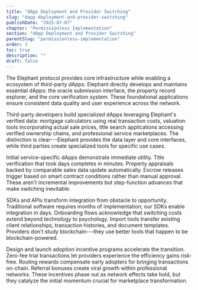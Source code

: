 ```yaml
---
title: "dApp Deployment and Provider Switching"
slug: "dapp-deployment-and-provider-switching"
publishDate: "2025-07-07"
chapter: "Permissionless Implementation"
section: "dApp Deployment and Provider Switching"
parentSlug: "permissionless-implementation"
order: 3
toc: true
description: ""
draft: false
---
```


The Elephant protocol provides core infrastructure while enabling a ecosystem of
third-party dApps. Elephant directly develops and maintains essential dApps: the
oracle submission interface, the property record explorer, and the core
verification system. These foundational applications ensure consistent data
quality and user experience across the network.

Third-party developers build specialized dApps leveraging Elephant's verified
data: mortgage calculators using real transaction costs, valuation tools
incorporating actual sale prices, title search applications accessing verified
ownership chains, and professional service marketplaces. The distinction is
clear---Elephant provides the data layer and core interfaces, while third
parties create specialized tools for specific use cases.

Initial service-specific dApps demonstrate immediate utility. Title verification
that took days completes in minutes. Property appraisals backed by comparable
sales data update automatically. Escrow releases trigger based on smart contract
conditions rather than manual approval. These aren't incremental improvements
but step-function advances that make switching inevitable.

SDKs and APIs transform integration from obstacle to opportunity. Traditional
software requires months of implementation; our SDKs enable integration in days.
Onboarding flows acknowledge that switching costs extend beyond technology to
psychology. Import tools transfer existing client relationships, transaction
histories, and document templates. Providers don't study blockchain---they use
better tools that happen to be blockchain-powered.

Design and launch adoption incentive programs accelerate the transition.
Zero-fee trial transactions let providers experience the efficiency gains
risk-free. Routing rewards compensate early adopters for bringing transactions
on-chain. Referral bonuses create viral growth within professional networks.
These incentives phase out as network effects take hold, but they catalyze the
initial momentum crucial for marketplace transformation.
